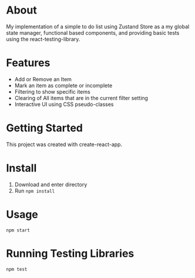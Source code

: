 About
===================
My implementation of a simple to do list using Zustand Store as a my global state manager, functional based components, and providing basic tests using the react-testing-library. 

Features
===================
- Add or Remove an Item 
- Mark an item as complete or incomplete 
- Filtering to show specific items
- Clearing of All items that are in the current filter setting
- Interactive UI using CSS pseudo-classes


Getting Started
===================
This project was created with create-react-app.

Install 
===================
1. Download and enter directory 
2. Run ```npm install```

Usage 
===================
```npm start```

Running Testing Libraries 
===================
```npm test```

